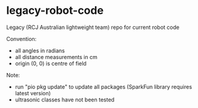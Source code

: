 # legacy-robot-code
Legacy (RCJ Australian lightweight team)
repo for current robot code

Convention:
* all angles in radians
* all distance measurements in cm
* origin (0, 0) is centre of field

Note: 
* run "pio pkg update" to update all packages (SparkFun library requires latest version)
* ultrasonic classes have not been tested